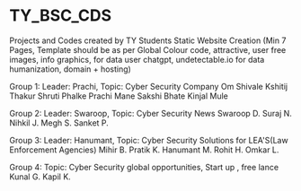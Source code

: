 # TY_BSC_CDS
Projects and Codes created by TY Students
Static Website Creation  (Min 7 Pages, Template should be as per Global Colour code, 
attractive, user free images, info graphics, for data user chatgpt, undetectable.io for data humanization, domain + hosting)

Group 1: Leader: Prachi, Topic: Cyber Security Company 
    Om Shivale
    Kshitij Thakur
    Shruti Phalke
    Prachi Mane 
    Sakshi Bhate
    Kinjal Mule

Group 2: Leader: Swaroop, Topic: Cyber Security News 
    Swaroop D.
    Suraj N.
    Nihkil J.
    Megh S.
    Sanket P.

Group 3: Leader: Hanumant, Topic: Cyber Security Solutions for LEA'S(Law Enforcement Agencies) 
    Mihir B.
    Pratik K.
    Hanumant M.
    Rohit H.
    Omkar L.

Group 4: Topic: Cyber Security global opportunities, Start up , free lance
    Kunal G.
    Kapil K.


